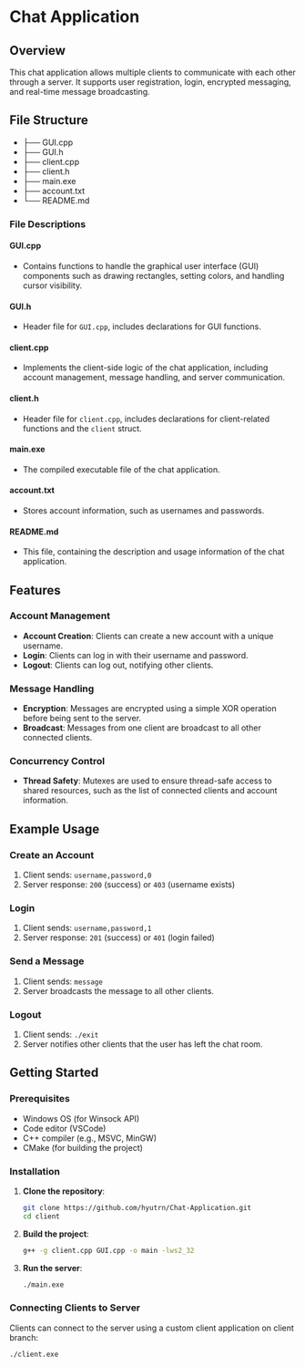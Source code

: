 # Chat Application

## Overview

This chat application allows multiple clients to communicate with each other through a server. It supports user registration, login, encrypted messaging, and real-time message broadcasting.

## File Structure

- ├── GUI.cpp
- ├── GUI.h
- ├── client.cpp
- ├── client.h
- ├── main.exe
- ├── account.txt
- └── README.md

### File Descriptions

#### GUI.cpp
- Contains functions to handle the graphical user interface (GUI) components such as drawing rectangles, setting colors, and handling cursor visibility. 

#### GUI.h
- Header file for `GUI.cpp`, includes declarations for GUI functions.

#### client.cpp
- Implements the client-side logic of the chat application, including account management, message handling, and server communication.

#### client.h
- Header file for `client.cpp`, includes declarations for client-related functions and the `client` struct.

#### main.exe
- The compiled executable file of the chat application.

#### account.txt
- Stores account information, such as usernames and passwords.

#### README.md
- This file, containing the description and usage information of the chat application.

## Features

### Account Management
- **Account Creation**: Clients can create a new account with a unique username.
- **Login**: Clients can log in with their username and password.
- **Logout**: Clients can log out, notifying other clients.

### Message Handling
- **Encryption**: Messages are encrypted using a simple XOR operation before being sent to the server.
- **Broadcast**: Messages from one client are broadcast to all other connected clients.

### Concurrency Control
- **Thread Safety**: Mutexes are used to ensure thread-safe access to shared resources, such as the list of connected clients and account information.

## Example Usage

### Create an Account
1. Client sends: `username,password,0`
2. Server response: `200` (success) or `403` (username exists)

### Login
1. Client sends: `username,password,1`
2. Server response: `201` (success) or `401` (login failed)

### Send a Message
1. Client sends: `message`
2. Server broadcasts the message to all other clients.

### Logout
1. Client sends: `./exit`
2. Server notifies other clients that the user has left the chat room.

## Getting Started

### Prerequisites

- Windows OS (for Winsock API)
- Code editor (VSCode)
- C++ compiler (e.g., MSVC, MinGW)
- CMake (for building the project)

### Installation

1. **Clone the repository**:

    ```sh
    git clone https://github.com/hyutrn/Chat-Application.git
    cd client
    ```

2. **Build the project**:

    ```sh
    g++ -g client.cpp GUI.cpp -o main -lws2_32
    ```

3. **Run the server**:

    ```sh
    ./main.exe
    ```

### Connecting Clients to Server

Clients can connect to the server using a custom client application on client branch:

```sh
./client.exe
```


